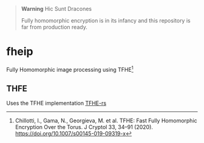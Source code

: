 > **Warning**
> Hic Sunt Dracones
>
> Fully homomorphic encryption is in its infancy and this repository is far from production ready.

# fheip
Fully Homomorphic image processing using TFHE[^1]

## THFE
Uses the TFHE implementation [TFHE-rs](https://github.com/zama-ai/tfhe-rs)

[^1]: Chillotti, I., Gama, N., Georgieva, M. et al. TFHE: Fast Fully Homomorphic Encryption Over the Torus. J Cryptol 33, 34–91 (2020). https://doi.org/10.1007/s00145-019-09319-x
